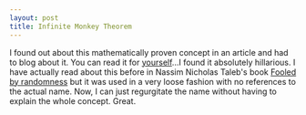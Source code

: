 ```yaml
---
layout: post
title: Infinite Monkey Theorem
---
```


I found out about this mathematically proven concept in an article and had to blog about it. You can read it for [yourself](<http://en.wikipedia.org/wiki/Infinite_monkey_theorem>)...I found it absolutely hillarious. I have actually read about this before in Nassim Nicholas Taleb's book [Fooled by randomness](<http://www.amazon.co.uk/Fooled-Randomness-Hidden-Chance-Markets/dp/0141031484>) but it was used in a very loose fashion with no references to the actual name. Now, I can just regurgitate the name without having to explain the whole concept. Great.